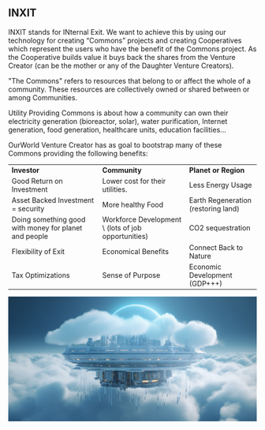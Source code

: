 ## INXIT

INXIT stands for INternal Exit. We want to achieve this by using our technology for creating “Commons” projects and creating Cooperatives which represent the users who have the benefit of the Commons project. As the Cooperative builds value it buys back the shares from the Venture Creator (can be the mother or any of the Daughter Venture Creators).

"The Commons" refers to resources that belong to or affect the whole of a community. These resources are collectively owned or shared between or among Communities.

Utility Providing Commons is about how a community can own their electricity generation (bioreactor, solar), water purification, Internet generation, food generation, healthcare units, education facilities… 

OurWorld Venture Creator has as goal to bootstrap many of these Commons providing the following benefits:

<table>
  <tr>
   <td><strong>Investor</strong>
   </td>
   <td><strong>Community</strong>
   </td>
   <td><strong>Planet or Region</strong>
   </td>
  </tr>
  <tr>
   <td>Good Return on Investment
   </td>
   <td>Lower cost for their utilities.
   </td>
   <td>Less Energy Usage
   </td>
  </tr>
  <tr>
   <td>Asset Backed Investment = security
   </td>
   <td>More healthy Food
   </td>
   <td>Earth Regeneration (restoring land)
   </td>
  </tr>
  <tr>
   <td>Doing something good with money for planet and people
   </td>
   <td>Workforce Development  \
(lots of job opportunities)
   </td>
   <td>CO2 sequestration
   </td>
  </tr>
  <tr>
   <td>Flexibility of Exit
   </td>
   <td>Economical Benefits
   </td>
   <td>Connect Back to Nature
   </td>
  </tr>
  <tr>
   <td>Tax Optimizations
   </td>
   <td>Sense of Purpose
   </td>
   <td>Economic Development (GDP+++)
   </td>
  </tr>
</table>

![alt_text](img/image20.png)